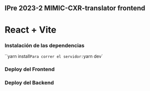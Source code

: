 
## IPre 2023-2 MIMIC-CXR-translator frontend
# React + Vite

### Instalación de las dependencias
``yarn install`
Para correr el servidor: `yarn dev`

### Deploy del Frontend


### Deploy del Backend